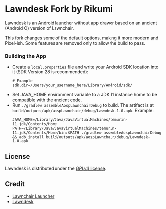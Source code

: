 # Lawndesk Fork by Rikumi

Lawndesk is an Android launcher without app drawer based on an ancient (Android O) version of Lawnchair.

This fork changes some of the default options, making it more modern and Pixel-ish. Some features are removed only to allow the build to pass.

### Building the App
- Create a `local.properties` file and write your Android SDK location into it (SDK Version 28 is recommended):
    ```
    # Example
    sdk.dir=/Users/your_username_here/Library/Android/sdk/
    ```
- Set JAVA_HOME environment variable to a JDK 11 instance home to be compatible with the ancient code.
- Run `./gradlew assembleAospLawnchairDebug` to build. The artifact is at `build/outputs/apk/aospLawnchair/debug/Lawndesk-1.0.apk`. Example:
    ```
    JAVA_HOME=/Library/Java/JavaVirtualMachines/temurin-11.jdk/Contents/Home PATH=/Library/Java/JavaVirtualMachines/temurin-11.jdk/Contents/Home/bin:$PATH ./gradlew assembleAospLawnchairDebug && adb install build/outputs/apk/aospLawnchair/debug/Lawndesk-1.0.apk
    ```

## License
Lawndesk is distributed under the [*GPLv3* license](https://www.gnu.org/licenses/gpl-3.0.en.html).

## Credit
- [Lawnchair Launcher](https://github.com/LawnchairLauncher/Lawnchair)
- [Lawndesk](https://github.com/renzhn/Lawndesk)
